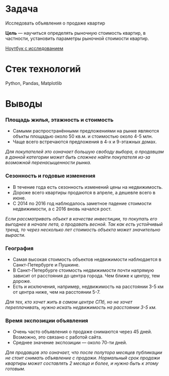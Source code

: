 # Задача
Исследовать объявления о продаже квартир

**Цель** — научиться определять рыночную стоимость квартир, в частности, установить параметры рыночной стоимости квартир.

[Ноутбук с исследованием](01_real_estate/01_real-estate.ipynb)

# Стек технологий
Python, Pandas, Matplotlib

# Выводы
### Площадь жилья, этажность и стоимость
* Самыми распространёнными предложениями на рынке являются объкты площадью около 50 кв.м. и стоимостью около 4-5 млн.
* Чаще всего встречаются предложения в 4-х и 9-этажных домах.

*Для покупателей это означает большую свободу выбора, а продавцам в данной категории может быть сложнее найти покупателя из-за возможной перенасыщенности рынка.*

### Сезонность и годовые изменения
* В течение года есть сезонность изменений цены на недвижимость.
* Дороже всего квартиры продаются в апреле, а дешевле всего в июне.
* С 2014 по 2016 год наблюдалось заметное падение стоимости недвижимости, а с 2016 вновь начался рост.

*Если рассматривать объект в качестве инвестиции, то покупать его выгоднее в начале лета, а продавать весной. Так как есть устойчивый тренд, то через несколько лет стоимость объекта может значительно вырасти.*

### География
* Самая высокая стоимость объектов недвижимости наблюдается в Санкт-Петербурге и Пушкине.
* В Санкт-Петербурге стоимость недвижимости почти напрямую зависит от расстояния до центра города. Чем ближе к центру, тем дороже.
* Есть и исключения, например, недвижимость на расстоянии 3-5 км от центра ниже, чем на расстоянии 5-7.

*Для тех, кто хочет жить в самом центре СПб, но не хочет переплачивать, нужно искать недвижимость на расстоянии 3-5 км.*

### Время экспозиции объявления
* Очень часто объявления о продаже снимаются через 45 дней. Возможно, это связано с работой сайта.
* Среднее значение экспозиции — около 70-ти дней.

*Для продавцов это означает, что после полутора месяцев публикации не стоит снимать объявление с продажи. Нормальный срок продажи квартиры может составлять 2 месяца и более, и нужно быть к этому готовым.*

